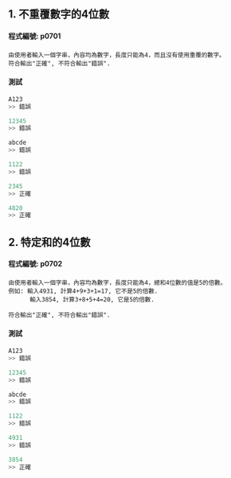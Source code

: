## 1. 不重覆數字的4位數

#### 程式編號: p0701 <p/>
```
由使用者輸入一個字串，內容均為數字，長度只能為4，而且沒有使用重覆的數字。
符合輸出"正確", 不符合輸出"錯誤".
```

#### 測試
``` python
A123
>> 錯誤

12345
>> 錯誤

abcde
>> 錯誤

1122
>> 錯誤

2345
>> 正確

4820
>> 正確
```



## 2. 特定和的4位數

#### 程式編號: p0702 <p/>
```
由使用者輸入一個字串，內容均為數字，長度只能為4，總和4位數的值是5的倍數。
例如: 輸入4931, 計算4+9+3+1=17, 它不是5的倍數.
      輸入3854, 計算3+8+5+4=20, 它是5的倍數.

符合輸出"正確", 不符合輸出"錯誤".
```

#### 測試
``` python
A123
>> 錯誤

12345
>> 錯誤

abcde
>> 錯誤

1122
>> 錯誤

4931
>> 錯誤

3854
>> 正確
```
